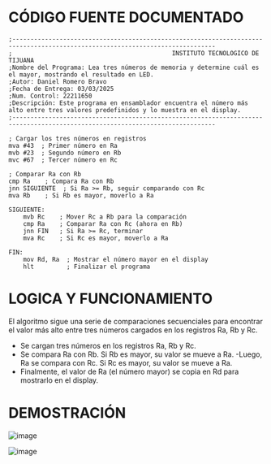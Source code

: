# CÓDIGO FUENTE DOCUMENTADO
    ;------------------------------------------------------------------------------------------------------------------------------
    ;                                            INSTITUTO TECNOLOGICO DE TIJUANA
    ;Nombre del Programa: Lea tres números de memoria y determine cuál es el mayor, mostrando el resultado en LED.
    ;Autor: Daniel Romero Bravo
    ;Fecha de Entrega: 03/03/2025
    ;Num. Control: 22211650
    ;Descripción: Este programa en ensamblador encuentra el número más alto entre tres valores predefinidos y lo muestra en el display.
    ;------------------------------------------------------------------------------------------------------------------------------
    
    ; Cargar los tres números en registros
    mva #43  ; Primer número en Ra
    mvb #23  ; Segundo número en Rb
    mvc #67  ; Tercer número en Rc

    ; Comparar Ra con Rb
    cmp Ra    ; Compara Ra con Rb
    jnn SIGUIENTE  ; Si Ra >= Rb, seguir comparando con Rc
    mva Rb    ; Si Rb es mayor, moverlo a Ra

    SIGUIENTE:
        mvb Rc    ; Mover Rc a Rb para la comparación
        cmp Ra    ; Comparar Ra con Rc (ahora en Rb)
        jnn FIN   ; Si Ra >= Rc, terminar
        mva Rc    ; Si Rc es mayor, moverlo a Ra

    FIN:
        mov Rd, Ra  ; Mostrar el número mayor en el display
        hlt         ; Finalizar el programa

# LOGICA Y FUNCIONAMIENTO
El algoritmo sigue una serie de comparaciones secuenciales para encontrar el valor más alto entre tres números cargados en los registros Ra, Rb y Rc.
- Se cargan tres números en los registros Ra, Rb y Rc.
- Se compara Ra con Rb. Si Rb es mayor, su valor se mueve a Ra.
-Luego, Ra se compara con Rc. Si Rc es mayor, su valor se mueve a Ra.
- Finalmente, el valor de Ra (el número mayor) se copia en Rd para mostrarlo en el display.

# DEMOSTRACIÓN

![image](https://github.com/user-attachments/assets/15e820dd-b340-4ccf-87ab-b343001ea5b0)

![image](https://github.com/user-attachments/assets/f7b4831e-f80d-4154-bdd7-211bc5e58d83)
